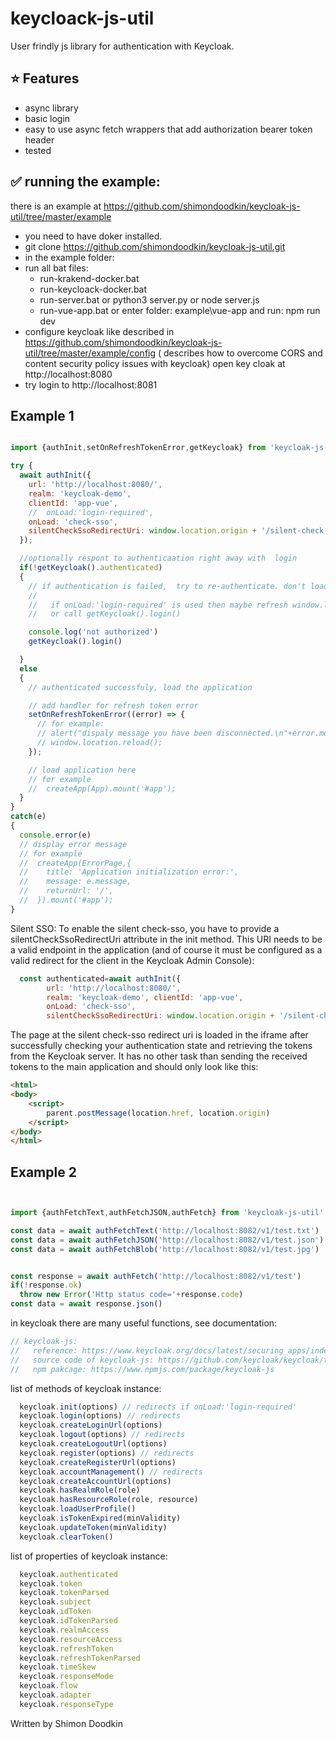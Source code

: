# keycloack-js-util

User frindly js library for authentication with Keycloak.

## ⭐️ Features

- async library
- basic login
- easy to use async fetch wrappers that add authorization bearer token header
- tested

## ✅ running the example:

there is an example at https://github.com/shimondoodkin/keycloak-js-util/tree/master/example
- you need to have doker installed.
- git clone https://github.com/shimondoodkin/keycloak-js-util.git
- in the example folder:
- run all bat files:
  - run-krakend-docker.bat
  - run-keycloack-docker.bat
  - run-server.bat or python3 server.py or node server.js
  - run-vue-app.bat or enter folder: example\vue-app and run:  npm run dev
- configure keycloak like described in https://github.com/shimondoodkin/keycloak-js-util/tree/master/example/config ( describes how to overcome CORS and content security policy issues with keycloak) open key cloak at  http://localhost:8080
- try login to http://localhost:8081

##   Example 1

```javascript

import {authInit,setOnRefreshTokenError,getKeycloak} from 'keycloak-js-util'

try {
  await authInit({ 
    url: 'http://localhost:8080/', 
    realm: 'keycloak-demo', 
    clientId: 'app-vue',
    //  onLoad:'login-required',
    onLoad: 'check-sso',
    silentCheckSsoRedirectUri: window.location.origin + '/silent-check-sso.html' 
  });

  //optionally respont to authenticaation right away with  login
  if(!getKeycloak().authenticated) 
  {
    // if authentication is failed,  try to re-authenticate. don't load the application.
    //  
    //   if onLoad:'login-required' is used then maybe refresh window.location.reload().
    //   or call getKeycloak().login() 

    console.log('not authorized')
    getKeycloak().login()    

  }
  else
  {
    // authenticated successfuly, load the application

    // add handler for refresh token error
    setOnRefreshTokenError((error) => { 
      // for example:
      // alert("dispaly message you have been disconnected.\n"+error.message);
      // window.location.reload();
    });

    // load application here
    // for example
    //  createApp(App).mount('#app');
  }
}
catch(e)
{
  console.error(e)
  // display error message
  // for example
  //  createApp(ErrorPage,{
  //    title: 'Application initialization error:',
  //    message: e.message,
  //    returnUrl: '/',
  //  }).mount('#app');
}
```



Silent SSO:
To enable the silent check-sso, you have to provide a silentCheckSsoRedirectUri attribute in the init method. This URI needs to be a valid endpoint in the application (and of course it must be configured as a valid redirect for the client in the Keycloak Admin Console):
```javascript
  const authenticated=await authInit({
        url: 'http://localhost:8080/',
        realm: 'keycloak-demo', clientId: 'app-vue',
        onLoad: 'check-sso',
        silentCheckSsoRedirectUri: window.location.origin + '/silent-check-sso.html' });
```

The page at the silent check-sso redirect uri is loaded in the iframe after successfully checking your authentication state and retrieving the tokens from the Keycloak server. It has no other task than sending the received tokens to the main application and should only look like this:

```html
<html>
<body>
    <script>
        parent.postMessage(location.href, location.origin)
    </script>
</body>
</html>
```





##   Example 2

```javascript


import {authFetchText,authFetchJSON,authFetch} from 'keycloak-js-util'

const data = await authFetchText('http://localhost:8082/v1/test.txt')
const data = await authFetchJSON('http://localhost:8082/v1/test.json')
const data = await authFetchBlob('http://localhost:8082/v1/test.jpg')


const response = await authFetch('http://localhost:8082/v1/test')
if(!response.ok)
  throw new Error('Http status code='+response.code)
const data = await response.json()


```



in keycloak there are many useful functions, see documentation:

```javascript
// keycloak-js:
//   reference: https://www.keycloak.org/docs/latest/securing_apps/index.html#_javascript_adapter
//   source code of keycloak-js: https://github.com/keycloak/keycloak/tree/main/js/libs/keycloak-js
//   npm pakcage: https://www.npmjs.com/package/keycloak-js
```

list of methods of keycloak instance:

```javascript
  keycloak.init(options) // redirects if onLoad:'login-required'
  keycloak.login(options) // redirects
  keycloak.createLoginUrl(options)
  keycloak.logout(options) // redirects
  keycloak.createLogoutUrl(options)
  keycloak.register(options) // redirects
  keycloak.createRegisterUrl(options)
  keycloak.accountManagement() // redirects
  keycloak.createAccountUrl(options)
  keycloak.hasRealmRole(role)
  keycloak.hasResourceRole(role, resource)
  keycloak.loadUserProfile()
  keycloak.isTokenExpired(minValidity)
  keycloak.updateToken(minValidity)
  keycloak.clearToken()
```

list of properties of keycloak instance:
```javascript
  keycloak.authenticated
  keycloak.token
  keycloak.tokenParsed
  keycloak.subject
  keycloak.idToken
  keycloak.idTokenParsed
  keycloak.realmAccess
  keycloak.resourceAccess
  keycloak.refreshToken
  keycloak.refreshTokenParsed
  keycloak.timeSkew
  keycloak.responseMode
  keycloak.flow
  keycloak.adapter
  keycloak.responseType
```

Written by Shimon Doodkin
